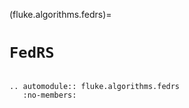 (fluke.algorithms.fedrs)=

# ``FedRS``

```{eval-rst}

.. automodule:: fluke.algorithms.fedrs
   :no-members:

```